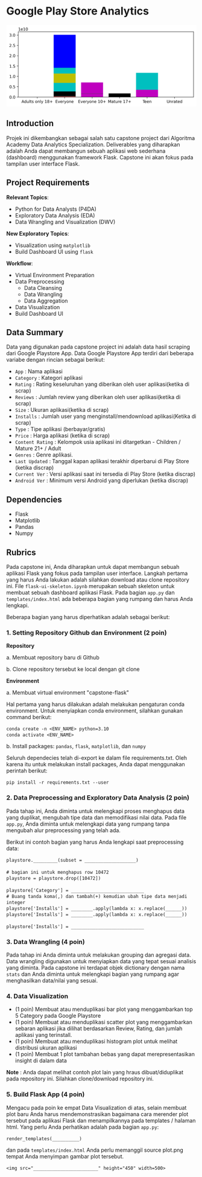 # Google Play Store Analytics

![Full Capstone](cat_order1.png)

## Introduction
Projek ini dikembangkan sebagai salah satu capstone project dari Algoritma Academy Data Analytics Specialization. Deliverables yang diharapkan adalah Anda dapat membangun sebuah aplikasi web sederhana (dashboard) menggunakan framework Flask. Capstone ini akan fokus pada tampilan user interface Flask. 

## Project Requirements

**Relevant Topics**:
- Python for Data Analysts (P4DA)
- Exploratory Data Analysis (EDA)
- Data Wrangling and Visualization (DWV)

**New Exploratory Topics**:
- Visualization using `matplotlib`
- Build Dashboard UI using `flask`

**Workflow**:
- Virtual Environment Preparation
- Data Preprocessing
    - Data Cleansing
    - Data Wrangling
    - Data Aggregation
- Data Visualization
- Build Dashboard UI

## Data Summary
Data yang digunakan pada capstone project ini adalah data hasil scraping dari Google Playstore App. Data Google Playstore App terdiri dari beberapa variabe dengan rincian sebagai berikut:
- `App` : Nama aplikasi                
- `Category` : Kategori aplikasi
- `Rating` : Rating keseluruhan yang diberikan oleh user aplikasi(ketika di scrap)
- `Reviews` : Jumlah review yang diberikan oleh user aplikasi(ketika di scrap)
- `Size` : Ukuran aplikasi(ketika di scrap)           
- `Installs` : Jumlah user yang menginstall/mendownload aplikasi(Ketika di scrap)     
- `Type` : Tipe aplikasi (berbayar/gratis)       
- `Price` : Harga aplikasi (ketika di scrap)        
- `Content Rating` : Kelompok usia aplikasi ini ditargetkan - Children / Mature 21+ / Adult   
- `Genres` : Genre aplikasi.        
- `Last Updated` : Tanggal kapan aplikasi terakhir diperbarui di Play Store (ketika discrap) 
- `Current Ver` : Versi aplikasi saat ini tersedia di Play Store (ketika discrap)   
- `Android Ver` : Minimum versi Android yang diperlukan (ketika discrap) 

## Dependencies
- Flask
- Matplotlib
- Pandas
- Numpy

## Rubrics
Pada capstone ini, Anda diharapkan untuk dapat membangun sebuah aplikasi Flask yang fokus pada tampilan user interface. Langkah pertama yang harus Anda lakukan adalah silahkan download atau clone repository ini. File `flask-ui-skeleton.ipynb` merupakan sebuah skeleton untuk membuat sebuah dashboard aplikasi Flask. Pada bagian `app.py` dan `templates/index.html` ada beberapa bagian yang rumpang dan harus Anda lengkapi. 

Beberapa bagian yang harus diperhatikan adalah sebagai berikut:

### 1. Setting Repository Github dan Environment (2 poin)

**Repository**

a. Membuat repository baru di Github

b. Clone repository tersebut ke local dengan git clone

**Environment**

a. Membuat virtual environment "capstone-flask"

Hal pertama yang harus dilakukan adalah melakukan pengaturan conda environment. Untuk menyiapkan conda environment, silahkan gunakan command berikut:

```
conda create -n <ENV_NAME> python=3.10
conda activate <ENV_NAME>
```

b. Install packages: `pandas`, `flask`, `matplotlib`, dan `numpy`

Seluruh dependecies telah di-export ke dalam file requirements.txt. Oleh karena itu untuk melakukan install packages, Anda dapat menggunakan perintah berikut:

```
pip install -r requirements.txt --user
```

### 2. Data Preprocessing and Exploratory Data Analysis (2 poin)

Pada tahap ini, Anda diminta untuk melengkapi proses menghapus data yang duplikat, mengubah tipe data dan memodifikasi nilai data. Pada file `app.py`, Anda diminta untuk melengkapi data yang rumpang tanpa mengubah alur preprocessing yang telah ada.

Berikut ini contoh bagian yang harus Anda lengkapi saat preprocessing data:

```
playstore._________(subset = ___________________) 

# bagian ini untuk menghapus row 10472 
playstore = playstore.drop([10472])

playstore['Category'] = ___________________________
# Buang tanda koma(,) dan tambah(+) kemudian ubah tipe data menjadi integer
playstore['Installs'] = ________.apply(lambda x: x.replace(______))
playstore['Installs'] = ________.apply(lambda x: x.replace(______))

playstore['Installs'] = ___________________________
```

### 3. Data Wrangling (4 poin)

Pada tahap ini Anda diminta untuk melakukan grouping dan agregasi data. Data wrangling digunakan untuk menyiapkan data yang tepat sesuai analisis yang diminta. Pada capstone ini terdapat objek dictionary dengan nama `stats` dan Anda diminta untuk melengkapi bagian yang rumpang agar menghasilkan data/nilai yang sesuai.

### 4. Data Visualization

- (1 poin) Membuat atau menduplikasi bar plot yang menggambarkan top 5 Category pada Google Playstore
- (1 poin) Membuat atau menduplikasi scatter plot yang menggambarkan sebaran aplikasi jika dilihat berdasarkan Review, Rating, dan jumlah aplikasi yang terinstall.
- (1 poin) Membuat atau menduplikasi histogram plot untuk melihat distribusi ukuran aplikasi 
- (1 poin) Membuat 1 plot tambahan bebas yang dapat merepresentasikan insight di dalam data


**Note** : Anda dapat melihat contoh plot lain yang hraus dibuat/diduplikat pada repository ini. Silahkan clone/download repository ini. 

### 5. Build Flask App (4 poin)
Mengacu pada poin ke empat Data Visualization di atas, selain membuat plot baru Anda harus mendemonstrasikan bagaimana cara merender plot tersebut pada aplikasi Flask dan menampilkannya pada templates / halaman html. Yang perlu Anda perhatikan adalah pada bagian `app.py`:
```
render_templates(__________)
```
dan pada `templates/index.html` Anda perlu memanggil source plot.png tempat Anda menyimpan gambar plot tersebut.
```
<img src="________________________" height="450" width=500>
```

